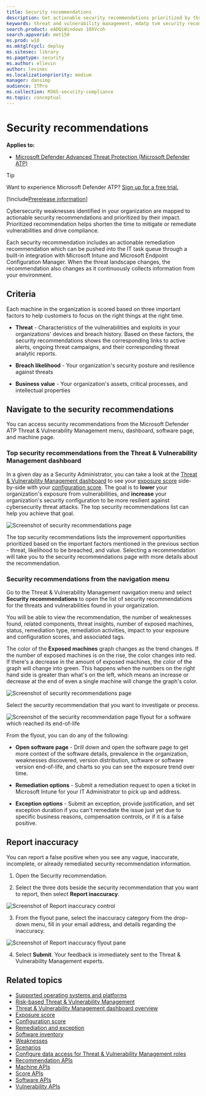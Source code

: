 ```yaml
---
title: Security recommendations
description: Get actionable security recommendations prioritized by threat, likelihood to be breached, and value.
keywords: threat and vulnerability management, mdatp tvm security recommendation, cybersecurity recommendation, actionable security recommendation
search.product: eADQiWindows 10XVcnh
search.appverid: met150
ms.prod: w10
ms.mktglfcycl: deploy
ms.sitesec: library
ms.pagetype: security
ms.author: ellevin
author: levinec
ms.localizationpriority: medium
manager: dansimp
audience: ITPro
ms.collection: M365-security-compliance 
ms.topic: conceptual
---
```

# Security recommendations

**Applies to:**

- [Microsoft Defender Advanced Threat Protection (Microsoft Defender ATP)](https://go.microsoft.com/fwlink/p/?linkid=2069559)

> [!TIP]
> Want to experience Microsoft Defender ATP? [Sign up for a free trial.](https://www.microsoft.com/microsoft-365/windows/microsoft-defender-atp?ocid=docs-wdatp-portaloverview-abovefoldlink) 

[!include[Prerelease information](../../includes/prerelease.md)]

Cybersecurity weaknesses identified in your organization are mapped to actionable security recommendations and prioritized by their impact. Prioritized recommendation helps shorten the time to mitigate or remediate vulnerabilities and drive compliance.

Each security recommendation includes an actionable remediation recommendation which can be pushed into the IT task queue through a built-in integration with Microsoft Intune and Microsoft Endpoint Configuration Manager. When the threat landscape changes, the recommendation also changes as it continuously collects information from your environment.

## Criteria

Each machine in the organization is scored based on three important factors to help customers to focus on the right things at the right time.

- **Threat** - Characteristics of the vulnerabilities and exploits in your organizations' devices and breach history. Based on these factors, the security recommendations shows the corresponding links to active alerts, ongoing threat campaigns, and their corresponding threat analytic reports.

- **Breach likelihood** - Your organization's security posture and resilience against threats

- **Business value** - Your organization's assets, critical processes, and intellectual properties

## Navigate to the security recommendations

You can access security recommendations from the Microsoft Defender ATP Threat & Vulnerability Management menu, dashboard, software page, and machine page.

### Top security recommendations from the Threat & Vulnerability Management dashboard

In a given day as a Security Administrator, you can take a look at the [Threat & Vulnerability Management dashboard](tvm-dashboard-insights.md) to see your [exposure score](tvm-exposure-score.md) side-by-side with your [configuration score](configuration-score.md). The goal is to **lower** your organization's exposure from vulnerabilities, and **increase** your organization's security configuration to be more resilient against cybersecurity threat attacks. The top security recommendations list can help you achieve that goal.

![Screenshot of security recommendations page](images/top-security-recommendations350.png)

The top security recommendations lists the improvement opportunities prioritized based on the important factors mentioned in the previous section - threat, likelihood to be breached, and value. Selecting a recommendation will take you to the security recommendations page with more details about the recommendation.

### Security recommendations from the navigation menu

Go to the Threat & Vulnerability Management navigation menu and select **Security recommendations** to open the list of security recommendations for the threats and vulnerabilities found in your organization.

You will be able to view the recommendation, the number of weaknesses found, related components, threat insights, number of exposed machines, status, remediation type, remediation activities, impact to your exposure and configuration scores, and associated tags.

The color of the **Exposed machines** graph changes as the trend changes. If the number of exposed machines is on the rise, the color changes into red. If there's a decrease in the amount of exposed machines, the color of the graph will change into green. This happens when the numbers on the right hand side is greater than what's on the left,  which means an increase or decrease at the end of even a single machine will change the graph's color.

![Screenshot of security recommendations page](images/tvmsecrec-updated.png)

Select the security recommendation that you want to investigate or process.

![Screenshot of the security recommendation page flyout for a software which reached its end-of-life](images/secrec-flyouteolsw.png)

From the flyout, you can do any of the following:

- **Open software page** - Drill down and open the software page to get more context of the software details, prevalence in the organization, weaknesses discovered, version distribution, software or software version end-of-life, and charts so you can see the exposure trend over time.

- **Remediation options** - Submit a remediation request to open a ticket in Microsoft Intune for your IT Administrator to pick up and address.

- **Exception options** - Submit an exception, provide justification, and set exception duration if you can't remediate the issue just yet due to specific business reasons, compensation controls, or if it is a false positive.

## Report inaccuracy

You can report a false positive when you see any vague, inaccurate, incomplete, or already remediated security recommendation information.

1. Open the Security recommendation.

2. Select the three dots beside the security recommendation that you want to report,  then select **Report inaccuracy**.

![Screenshot of Report inaccuracy control](images/report-inaccuracy500.png)

3. From the flyout pane, select the inaccuracy category from the drop-down menu, fill in your email address, and details regarding the inaccuracy.

![Screenshot of Report inaccuracy flyout pane](images/report-inaccuracy-flyout500.png)

4. Select **Submit**. Your feedback is immediately sent to the Threat & Vulnerability Management experts.

## Related topics

- [Supported operating systems and platforms](tvm-supported-os.md)
- [Risk-based Threat & Vulnerability Management](next-gen-threat-and-vuln-mgt.md) 
- [Threat & Vulnerability Management dashboard overview](tvm-dashboard-insights.md)
- [Exposure score](tvm-exposure-score.md)
- [Configuration score](configuration-score.md)
- [Remediation and exception](tvm-remediation.md)
- [Software inventory](tvm-software-inventory.md)
- [Weaknesses](tvm-weaknesses.md)
- [Scenarios](threat-and-vuln-mgt-scenarios.md) 
- [Configure data access for Threat & Vulnerability Management roles](user-roles.md#create-roles-and-assign-the-role-to-an-azure-active-directory-group)
- [Recommendation APIs](vulnerability.md)
- [Machine APIs](machine.md)
- [Score APIs](score.md)
- [Software APIs](software.md)
- [Vulnerability APIs](vulnerability.md)
